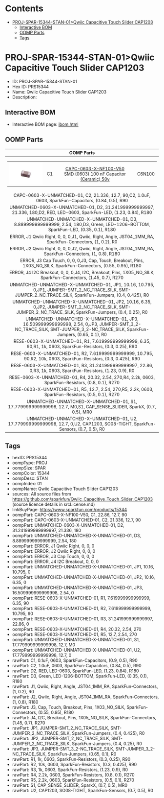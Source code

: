



Contents
========

* [PROJ-SPAR-15344-STAN-01>Qwiic Capacitive Touch Slider CAP1203](#proj-spar-15344-stan-01qwiic-capacitive-touch-slider-cap1203)
	* [Interactive BOM](#interactive-bom)
	* [OOMP Parts](#oomp-parts)
	* [Tags](#tags)

# PROJ-SPAR-15344-STAN-01>Qwiic Capacitive Touch Slider CAP1203

- ID: PROJ-SPAR-15344-STAN-01
- Hex ID: PRS15344
- Name: Qwiic Capacitive Touch Slider CAP1203
- Description: 

## Interactive BOM

- Interactive BOM page: [ibom.html](kicad/bom/ibom.html)

## OOMP Parts
  

|OOMP Parts|
| :---: |
|<table><tr><td>![CAPC-0603-X-NF100-V50](https://raw.githubusercontent.com/oomlout/oomlout_OOMP_parts/main/CAPC-0603-X-NF100-V50/image_140.jpg)</td><td> C1</td><td>[CAPC-0603-X-NF100-V50<br>SMD (0603) 100 nF Capacitor (Ceramic) 50v](https://github.com/oomlout/oomlout_OOMP_parts/tree/main/CAPC-0603-X-NF100-V50/)</td><td>[C6N100](https://github.com/oomlout/oomlout_OOMP_parts/tree/main/CAPC-0603-X-NF100-V50/)</td></tr></table>|
|CAPC-0603-X-UNMATCHED-01, C2, 21.336, 12.7, 90,C2, 1.0uF, 0603, SparkFun-Capacitors, (0.84, 0.5), R90|
|UNMATCHED-0603-X-UNMATCHED-01, D2, 31.241999999999997, 21.336, 180,D2, RED, LED-0603, SparkFun-LED, (1.23, 0.84), R180|
|UNMATCHED-UNMATCHED-X-UNMATCHED-01, D3, 8.889999999999999, 2.54, 180,D3, Green, LED-1206-BOTTOM, SparkFun-LED, (0.35, 0.1), R180|
|ERROR, J1 Qwiic Right, 0, 0, 0,J1, Qwiic, Right, Angle, JST04_1MM_RA, SparkFun-Connectors, (1, 0.2), R0|
|ERROR, J2 Qwiic Right, 0, 0, 0,J2, Qwiic, Right, Angle, JST04_1MM_RA, SparkFun-Connectors, (1, 0.8), R180|
|ERROR, J3 Cap Touch, 0, 0, 0,J3, Cap, Touch, Breakout, Pins, 1X03_NO_SILK, SparkFun-Connectors, (0.55, 0.95), R180|
|ERROR, J4 I2C Breakout, 0, 0, 0,J4, I2C, Breakout, Pins, 1X05_NO_SILK, SparkFun-Connectors, (1.45, 0.7), R270|
|UNMATCHED-UNMATCHED-X-UNMATCHED-01, JP1, 10.16, 10.795, 0,JP1, JUMPER-SMT_2_NC_TRACE_SILK, SMT-JUMPER_2_NC_TRACE_SILK, SparkFun-Jumpers, (0.4, 0.425), R0|
|UNMATCHED-UNMATCHED-X-UNMATCHED-01, JP2, 10.16, 6.35, 0,JP2, JUMPER-SMT_2_NC_TRACE_SILK, SMT-JUMPER_2_NC_TRACE_SILK, SparkFun-Jumpers, (0.4, 0.25), R0|
|UNMATCHED-UNMATCHED-X-UNMATCHED-01, JP3, 16.509999999999998, 2.54, 0,JP3, JUMPER-SMT_3_2-NC_TRACE_SILK, SMT-JUMPER_3_2-NC_TRACE_SILK, SparkFun-Jumpers, (0.65, 0.1), R0|
|RESE-0603-X-UNMATCHED-01, R1, 7.619999999999999, 6.35, 90,R1, 1k, 0603, SparkFun-Resistors, (0.3, 0.25), R90|
|RESE-0603-X-UNMATCHED-01, R2, 7.619999999999999, 10.795, 90,R2, 10k, 0603, SparkFun-Resistors, (0.3, 0.425), R90|
|RESE-0603-X-UNMATCHED-01, R3, 31.241999999999997, 22.86, 0,R3, 1k, 0603, SparkFun-Resistors, (1.23, 0.9), R0|
|RESE-0603-X-UNMATCHED-01, R4, 20.32, 2.54, 270,R4, 2.2k, 0603, SparkFun-Resistors, (0.8, 0.1), R270|
|RESE-0603-X-UNMATCHED-01, R5, 12.7, 2.54, 270,R5, 2.2k, 0603, SparkFun-Resistors, (0.5, 0.1), R270|
|UNMATCHED-UNMATCHED-X-UNMATCHED-01, S1, 17.779999999999998, 12.7, M0,S1, CAP_SENSE_SLIDER, SparkX, (0.7, 0.5), MR0|
|UNMATCHED-UNMATCHED-X-UNMATCHED-01, U2, 17.779999999999998, 12.7, 0,U2, CAP1203, SO08-TIGHT, SparkFun-Sensors, (0.7, 0.5), R0|

## Tags

- hexID: PRS15344
- oompType: PROJ
- oompSize: SPAR
- oompColor: 15344
- oompDesc: STAN
- oompIndex: 01
- oompName: Qwiic Capacitive Touch Slider CAP1203
- sources: All source files from https://github.com/sparkfun/Qwiic_Capacitive_Touch_Slider_CAP1203 (source licence details in srcLicense.md)
- linkBuyPage: https://www.sparkfun.com/products/15344
- oompPart: CAPC-0603-X-NF100-V50, C1, 22.86, 12.7, 90
- oompPart: CAPC-0603-X-UNMATCHED-01, C2, 21.336, 12.7, 90
- oompPart: UNMATCHED-0603-X-UNMATCHED-01, D2, 31.241999999999997, 21.336, 180
- oompPart: UNMATCHED-UNMATCHED-X-UNMATCHED-01, D3, 8.889999999999999, 2.54, 180
- oompPart: ERROR, J1 Qwiic Right, 0, 0, 0
- oompPart: ERROR, J2 Qwiic Right, 0, 0, 0
- oompPart: ERROR, J3 Cap Touch, 0, 0, 0
- oompPart: ERROR, J4 I2C Breakout, 0, 0, 0
- oompPart: UNMATCHED-UNMATCHED-X-UNMATCHED-01, JP1, 10.16, 10.795, 0
- oompPart: UNMATCHED-UNMATCHED-X-UNMATCHED-01, JP2, 10.16, 6.35, 0
- oompPart: UNMATCHED-UNMATCHED-X-UNMATCHED-01, JP3, 16.509999999999998, 2.54, 0
- oompPart: RESE-0603-X-UNMATCHED-01, R1, 7.619999999999999, 6.35, 90
- oompPart: RESE-0603-X-UNMATCHED-01, R2, 7.619999999999999, 10.795, 90
- oompPart: RESE-0603-X-UNMATCHED-01, R3, 31.241999999999997, 22.86, 0
- oompPart: RESE-0603-X-UNMATCHED-01, R4, 20.32, 2.54, 270
- oompPart: RESE-0603-X-UNMATCHED-01, R5, 12.7, 2.54, 270
- oompPart: UNMATCHED-UNMATCHED-X-UNMATCHED-01, S1, 17.779999999999998, 12.7, M0
- oompPart: UNMATCHED-UNMATCHED-X-UNMATCHED-01, U2, 17.779999999999998, 12.7, 0
- rawPart: C1, 0.1uF, 0603, SparkFun-Capacitors, (0.9, 0.5), R90
- rawPart: C2, 1.0uF, 0603, SparkFun-Capacitors, (0.84, 0.5), R90
- rawPart: D2, RED, LED-0603, SparkFun-LED, (1.23, 0.84), R180
- rawPart: D3, Green, LED-1206-BOTTOM, SparkFun-LED, (0.35, 0.1), R180
- rawPart: J1, Qwiic, Right, Angle, JST04_1MM_RA, SparkFun-Connectors, (1, 0.2), R0
- rawPart: J2, Qwiic, Right, Angle, JST04_1MM_RA, SparkFun-Connectors, (1, 0.8), R180
- rawPart: J3, Cap, Touch, Breakout, Pins, 1X03_NO_SILK, SparkFun-Connectors, (0.55, 0.95), R180
- rawPart: J4, I2C, Breakout, Pins, 1X05_NO_SILK, SparkFun-Connectors, (1.45, 0.7), R270
- rawPart: JP1, JUMPER-SMT_2_NC_TRACE_SILK, SMT-JUMPER_2_NC_TRACE_SILK, SparkFun-Jumpers, (0.4, 0.425), R0
- rawPart: JP2, JUMPER-SMT_2_NC_TRACE_SILK, SMT-JUMPER_2_NC_TRACE_SILK, SparkFun-Jumpers, (0.4, 0.25), R0
- rawPart: JP3, JUMPER-SMT_3_2-NC_TRACE_SILK, SMT-JUMPER_3_2-NC_TRACE_SILK, SparkFun-Jumpers, (0.65, 0.1), R0
- rawPart: R1, 1k, 0603, SparkFun-Resistors, (0.3, 0.25), R90
- rawPart: R2, 10k, 0603, SparkFun-Resistors, (0.3, 0.425), R90
- rawPart: R3, 1k, 0603, SparkFun-Resistors, (1.23, 0.9), R0
- rawPart: R4, 2.2k, 0603, SparkFun-Resistors, (0.8, 0.1), R270
- rawPart: R5, 2.2k, 0603, SparkFun-Resistors, (0.5, 0.1), R270
- rawPart: S1, CAP_SENSE_SLIDER, SparkX, (0.7, 0.5), MR0
- rawPart: U2, CAP1203, SO08-TIGHT, SparkFun-Sensors, (0.7, 0.5), R0
